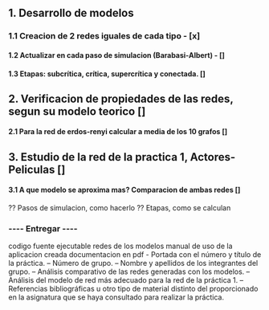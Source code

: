 ## 1. Desarrollo de modelos
### 1.1 Creacion de 2 redes iguales de cada tipo - [x]
#### 1.2 Actualizar en cada paso de simulacion (Barabasi-Albert) - []
#### 1.3 Etapas: subcrítica, crítica, supercrítica y conectada. []
## 2. Verificacion de propiedades de las redes, segun su modelo teorico []
#### 2.1 Para la red de erdos-renyi calcular a media de los 10 grafos []
## 3. Estudio de la red de la practica 1, Actores-Peliculas []
#### 3.1 A que modelo se aproxima mas? Comparacion de ambas redes []

?? Pasos de simulacion, como hacerlo
?? Etapas, como se calculan


### ---- Entregar ----


codigo fuente
ejecutable
redes de los modelos
manual de uso de la aplicacion creada
documentacion en pdf
    - Portada con el número y título de la práctica.
    – Número de grupo.
    – Nombre y apellidos de los integrantes del grupo.
    – Análisis comparativo de las redes generadas con los modelos.
    – Análisis del modelo de red más adecuado para la red de la práctica 1.
    – Referencias bibliográficas u otro tipo de material distinto del proporcionado en la asignatura que se haya consultado para realizar la práctica.

